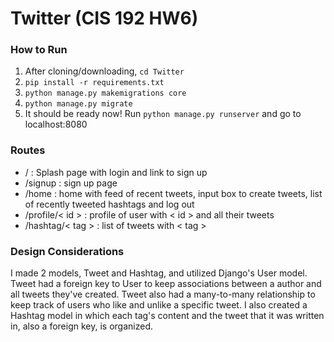 # Twitter (CIS 192 HW6)

### How to Run
1. After cloning/downloading, `cd Twitter`
2. `pip install -r requirements.txt`
3. `python manage.py makemigrations core`
4. `python manage.py migrate`
5. It should be ready now! Run `python manage.py runserver` and go to localhost:8080


### Routes
* / : Splash page with login and link to sign up
* /signup : sign up page
* /home : home with feed of recent tweets, input box to create tweets, list of recently tweeted hashtags and log out 
* /profile/< id > : profile of user with < id > and all their tweets
* /hashtag/< tag > : list of tweets with < tag >

### Design Considerations
I made 2 models, Tweet and Hashtag, and utilized Django's User model. Tweet had a foreign key to User to keep associations between a author and all tweets they've created. Tweet also had a many-to-many relationship to keep track of users who like and unlike a specific tweet. I also created a Hashtag model in which each tag's content and the tweet that it was written in, also a foreign key, is organized.

